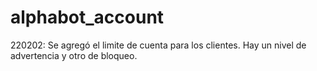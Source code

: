 # alphabot_account
220202: Se agregó el limite de cuenta para los clientes. Hay un nivel de advertencia y otro de bloqueo.
 
